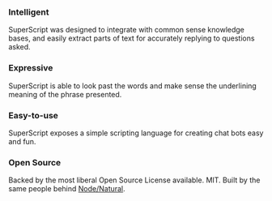 

<div id="intelligent">
  <h3>Intelligent</h3>

  SuperScript was designed to integrate with common sense knowledge bases, and easily extract parts of text for accurately replying to questions asked.

</div>

<div id="expressive">
  <h3>Expressive</h3>

  SuperScript is able to look past the words and make sense the underlining meaning of the phrase presented.

</div>

<div id="scripting">
  <h3>Easy-to-use</h3>
   SuperScript exposes a simple scripting language for creating chat bots easy and fun.
</div>

<div id="foss">
  <h3>Open Source</h3>

  Backed by the most liberal Open Source License available. MIT. Built by the same people behind <a href="https://github.com/NaturalNode/natural">Node/Natural</a>.

</div>
